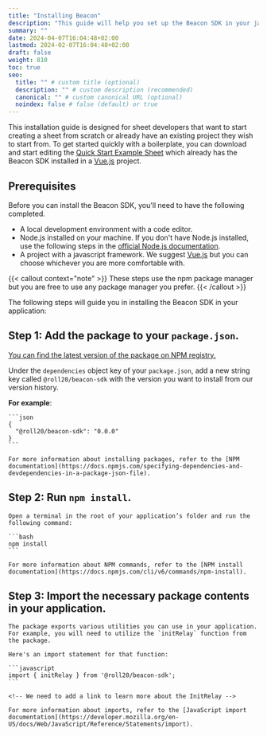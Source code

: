 ```yaml
---
title: "Installing Beacon"
description: "This guide will help you set up the Beacon SDK in your javascript application."
summary: ""
date: 2024-04-07T16:04:48+02:00
lastmod: 2024-02-07T16:04:48+02:00
draft: false
weight: 810
toc: true
seo:
  title: "" # custom title (optional)
  description: "" # custom description (recommended)
  canonical: "" # custom canonical URL (optional)
  noindex: false # false (default) or true
---
```


This installation guide is designed for sheet developers that want to start creating a sheet from scratch or already have an existing project they wish to start from. To get started quickly with a boilerplate, you can download and start editing the [Quick Start Example Sheet](https://github.com/Roll20/roll20-beacon-sheets/tree/main/sheets/quickstart-example-sheet) which already has the Beacon SDK installed in a [Vue.js](https://vuejs.org/guide/introduction.html) project. 

## Prerequisites

Before you can install the Beacon SDK, you'll need to have the following completed. 
- A local development environment with a code editor.
- Node.js installed on your machine. If you don't have Node.js installed, use the following steps in the [official Node.js documentation](https://nodejs.org/en/download/package-manager).
- A project with a javascript framework. We suggest [Vue.js](https://vuejs.org/guide/introduction.html) but you can choose whichever you are more comfortable with.

{{< callout context="note" >}}
These steps use the npm package manager but you are free to use any package manager you prefer. 
{{< /callout >}}

The following steps will guide you in installing the Beacon SDK in your application:


## Step 1: Add the package to your `package.json`.

  [You can find the latest version of the package on NPM registry.](https://www.npmjs.com/package/@roll20-official/beacon-sdk)

  Under the `dependencies` object key of your `package.json`, add a new string key called `@roll20/beacon-sdk` with the version you want to install from our version history.

  **For example**:

    ```json
    {
      "@roll20/beacon-sdk": "0.0.0"
    }
    ```

    For more information about installing packages, refer to the [NPM documentation](https://docs.npmjs.com/specifying-dependencies-and-devdependencies-in-a-package-json-file).

## Step 2: Run `npm install`.

    Open a terminal in the root of your application’s folder and run the following command:

    ```bash
    npm install
    ```

    For more information about NPM commands, refer to the [NPM install documentation](https://docs.npmjs.com/cli/v6/commands/npm-install).

## Step 3: Import the necessary package contents in your application.

    The package exports various utilities you can use in your application. For example, you will need to utilize the `initRelay` function from the package.

    Here's an import statement for that function:

    ```javascript
    import { initRelay } from '@roll20/beacon-sdk';
    ```

    <!-- We need to add a link to learn more about the InitRelay -->

    For more information about imports, refer to the [JavaScript import documentation](https://developer.mozilla.org/en-US/docs/Web/JavaScript/Reference/Statements/import).
